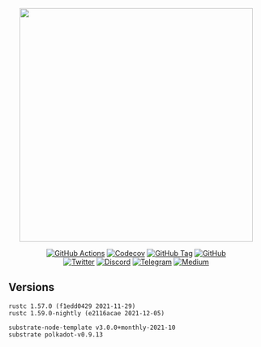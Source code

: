 <p align="center">
  <img src="https://parami.io/img/parami/logo-max.png" width="460">
</p>

<div align="center">

[![GitHub Actions](https://img.shields.io/github/workflow/status/parami-protocol/parami-blockchain/Actions/main)](https://github.com/parami-protocol/parami-blockchain/actions/workflows/actions.yml)
[![Codecov](https://img.shields.io/codecov/c/gh/parami-protocol/parami-blockchain)](https://app.codecov.io/gh/parami-protocol/parami-blockchain/)
[![GitHub Tag](https://img.shields.io/github/v/tag/parami-protocol/parami-blockchain?label=release)](https://github.com/parami-protocol/parami-blockchain/tags)
[![GitHub](https://img.shields.io/github/license/parami-protocol/parami-blockchain)](https://github.com/parami-protocol/parami-blockchain/blob/main/LICENSE)
<br />
[![Twitter](https://img.shields.io/badge/Twitter-white?logo=twitter)](https://twitter.com/ParamiProtocol)
[![Discord](https://img.shields.io/badge/Discord-gray?logo=discord)](https://discord.com/invite/bxFuekgvYJ)
[![Telegram](https://img.shields.io/badge/Telegram-gray?logo=telegram)](https://t.me/ParamiProtocolEN)
[![Medium](https://img.shields.io/badge/Medium-gray?logo=medium)](https://paramiprotocol.medium.com/)

</div>

## Versions

```
rustc 1.57.0 (f1edd0429 2021-11-29)
rustc 1.59.0-nightly (e2116acae 2021-12-05)

substrate-node-template v3.0.0+monthly-2021-10
substrate polkadot-v0.9.13
```
